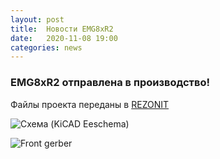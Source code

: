```yaml
---
layout: post
title:  Новости EMG8xR2
date:   2020-11-08 19:00
categories: news
---
```

### EMG8xR2 отправлена в производство!

Файлы проекта переданы в [REZONIT](https://www.rezonit.ru/)

![Схема (KiCAD Eeschema)](https://drive.google.com/uc?export=view&id=1L_DrWvEDwm783Buy2m62GdEQSulPrG8b)

![Front gerber](https://drive.google.com/uc?export=view&id=1hN0poB4uc8N73exoMtfLxHJGHW3u5dZl)
